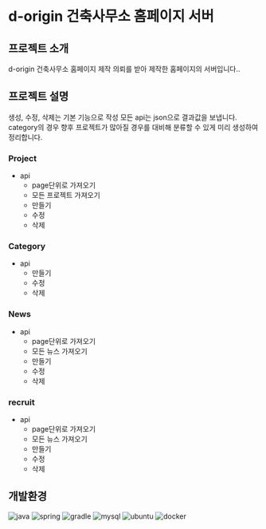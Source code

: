 # d-origin 건축사무소 홈페이지 서버
## 프로젝트 소개
d-origin 건축사무소 홈페이지 제작 의뢰를 받아 제작한 홈페이지의 서버입니다..
## 프로젝트 설명
생성, 수정, 삭제는 기본 기능으로 작성 모든 api는 json으로 결과값을 보냅니다. category의 경우 향후 프로젝트가 많아질 경우를 대비해 분류할 수 있게 미리 생성하여 정리합니다.
### Project
* api
  * page단위로 가져오기
  * 모든 프로젝트 가져오기
  * 만들기
  * 수정
  * 삭제

### Category
* api
  * 만들기
  * 수정
  * 삭제

### News
* api
  * page단위로 가져오기
  * 모든 뉴스 가져오기
  * 만들기
  * 수정
  * 삭제
  
### recruit
* api
  * page단위로 가져오기
  * 모든 뉴스 가져오기
  * 만들기
  * 수정
  * 삭제


## 개발환경

![java](https://img.shields.io/badge/Java-ED8B00?style=for-the-badge&logo=openjdk&logoColor=white)
![spring](https://img.shields.io/badge/Spring-6DB33F?style=for-the-badge&logo=spring&logoColor=white)
![gradle](https://img.shields.io/badge/Gradle-02303A.svg?style=for-the-badge&logo=Gradle&logoColor=white)
![mysql](https://img.shields.io/badge/mysql-4479A1.svg?style=for-the-badge&logo=mysql&logoColor=white)
![ubuntu](https://img.shields.io/badge/Ubuntu-E95420?style=for-the-badge&logo=ubuntu&logoColor=white)
![docker](https://img.shields.io/badge/docker-%230db7ed.svg?style=for-the-badge&logo=docker&logoColor=white)
